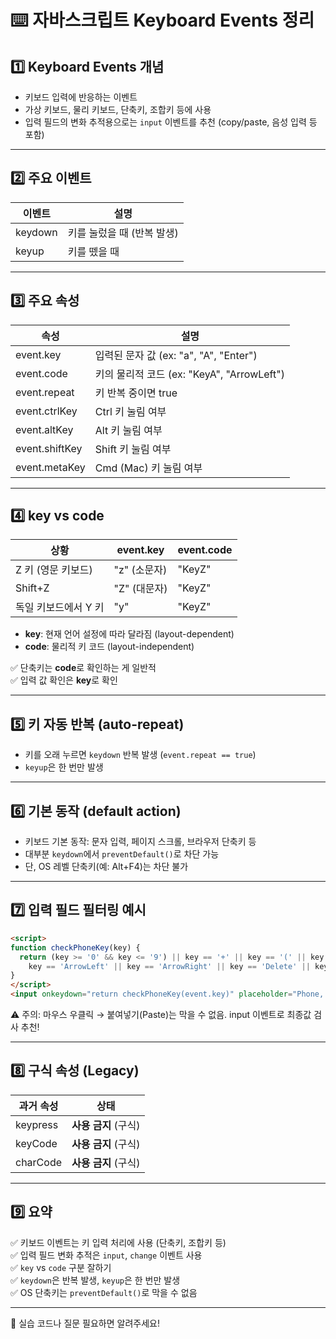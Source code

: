 
# ⌨️ 자바스크립트 Keyboard Events 정리

## 1️⃣ Keyboard Events 개념

- 키보드 입력에 반응하는 이벤트
- 가상 키보드, 물리 키보드, 단축키, 조합키 등에 사용
- 입력 필드의 변화 추적용으로는 `input` 이벤트를 추천 (copy/paste, 음성 입력 등 포함)

---

## 2️⃣ 주요 이벤트

| 이벤트 | 설명 |
|--------|-------|
| keydown | 키를 눌렀을 때 (반복 발생) |
| keyup | 키를 뗐을 때 |

---

## 3️⃣ 주요 속성

| 속성 | 설명 |
|------|-------|
| event.key | 입력된 문자 값 (ex: "a", "A", "Enter") |
| event.code | 키의 물리적 코드 (ex: "KeyA", "ArrowLeft") |
| event.repeat | 키 반복 중이면 true |
| event.ctrlKey | Ctrl 키 눌림 여부 |
| event.altKey | Alt 키 눌림 여부 |
| event.shiftKey | Shift 키 눌림 여부 |
| event.metaKey | Cmd (Mac) 키 눌림 여부 |

---

## 4️⃣ key vs code

| 상황 | event.key | event.code |
|------|-----------|-----------|
| Z 키 (영문 키보드) | "z" (소문자) | "KeyZ" |
| Shift+Z | "Z" (대문자) | "KeyZ" |
| 독일 키보드에서 Y 키 | "y" | "KeyZ" |

- **key**: 현재 언어 설정에 따라 달라짐 (layout-dependent)
- **code**: 물리적 키 코드 (layout-independent)

✅ 단축키는 **code**로 확인하는 게 일반적  
✅ 입력 값 확인은 **key**로 확인

---

## 5️⃣ 키 자동 반복 (auto-repeat)

- 키를 오래 누르면 `keydown` 반복 발생 (`event.repeat == true`)
- `keyup`은 한 번만 발생

---

## 6️⃣ 기본 동작 (default action)

- 키보드 기본 동작: 문자 입력, 페이지 스크롤, 브라우저 단축키 등
- 대부분 `keydown`에서 `preventDefault()`로 차단 가능
- 단, OS 레벨 단축키(예: Alt+F4)는 차단 불가

---

## 7️⃣ 입력 필드 필터링 예시

```html
<script>
function checkPhoneKey(key) {
  return (key >= '0' && key <= '9') || key == '+' || key == '(' || key == ')' || key == '-' ||
    key == 'ArrowLeft' || key == 'ArrowRight' || key == 'Delete' || key == 'Backspace';
}
</script>
<input onkeydown="return checkPhoneKey(event.key)" placeholder="Phone, please" type="tel">
```

⚠️ 주의: 마우스 우클릭 → 붙여넣기(Paste)는 막을 수 없음. input 이벤트로 최종값 검사 추천!

---

## 8️⃣ 구식 속성 (Legacy)

| 과거 속성 | 상태 |
|------------|--------|
| keypress | **사용 금지** (구식) |
| keyCode | **사용 금지** (구식) |
| charCode | **사용 금지** (구식) |

---

## 9️⃣ 요약

✅ 키보드 이벤트는 키 입력 처리에 사용 (단축키, 조합키 등)  
✅ 입력 필드 변화 추적은 `input`, `change` 이벤트 사용  
✅ `key` vs `code` 구분 잘하기  
✅ `keydown`은 반복 발생, `keyup`은 한 번만 발생  
✅ OS 단축키는 `preventDefault()`로 막을 수 없음

---

📌 실습 코드나 질문 필요하면 알려주세요!
